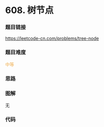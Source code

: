 # 608. 树节点

### 题目链接

https://leetcode-cn.com/problems/tree-node

### 题目难度

<font color=#F0AD4E>中等</font>

### 思路



### 图解

无

### 代码

```python
```